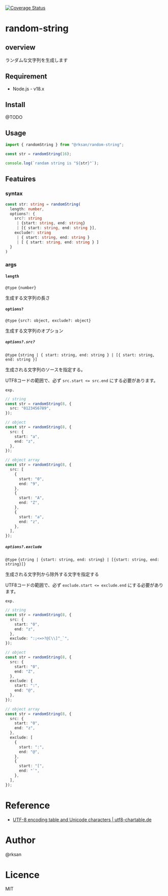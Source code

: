 [![Coverage Status](https://coveralls.io/repos/github/rksan/random-string/badge.svg?branch=main)](https://coveralls.io/github/rksan/random-string?branch=main)

# random-string

## overview

ランダムな文字列を生成します

## Requirement

- Node.js - v18.x

## Install

@TODO

## Usage

```typescript
import { randomString } from "@rksan/random-string";

const str = randomString(16);

console.log(`randam string is "${str}"`);
```

## Featuires

### syntax

```typescript
const str: string = randomString(
  length: number,
  options?: {
    src?: string
     | {start: string, end: string}
     | [{ start: string, end: string }],
    exclude?: string
     | { start: string, end: string }
     | [ { start: string, end: string } ]
  }
)
```

### args

#### `length`

`@type` `{number}`

生成する文字列の長さ

#### `options?`

`@type` `{src?: object, exclude?: object}`

生成する文字列のオプション

##### `options?.src?`

`@type` `{string | { start: string, end: string } | [{ start: string, end: string }]`

生成される文字列のソースを指定する。

UTF8コードの範囲で、必ず `src.start <= src.end` にする必要があります。

`exp.`

```typescript
// string
const str = randomString(8, {
  src: "0123456789",
});

// object
const str = randomString(8, {
  src: {
    start: "a",
    end: "z",
  },
});

// object array
const str = randomString(8, {
  src: [
    {
      start: "0",
      end: "9",
    },
    {
      start: "A",
      end: "Z",
    },
    {
      start: "a",
      end: "z",
    },
  ],
});
```

##### `options?.exclude`

`@type` `{string | {start: string, end: string} | [{start: string, end: string}]}`

生成される文字列から除外する文字を指定する

UTF8コードの範囲で、必ず `exclude.start <= exclude.end` にする必要があります。

`exp.`

```typescript
// string
const str = randomString(8, {
  src: {
    start: "0",
    end: "z",
  },
  exclude: ":;<=>?@[\\]^_`",
});

// object
const str = randomString(8, {
  src: {
    start: "0",
    end: "Z",
  },
  exclude: {
    start: ":",
    end: "@",
  },
});

// object array
const str = randomString(8, {
  src: {
    start: "0",
    end: "z",
  },
  exclude: [
    {
      start: ":",
      end: "@",
    },
    {
      start: "[",
      end: "`",
    },
  ],
});
```

# Reference

- [UTF-8 encoding table and Unicode characters | utf8-chartable.de](https://www.utf8-chartable.de/)

# Author

@rksan

# Licence

MIT
